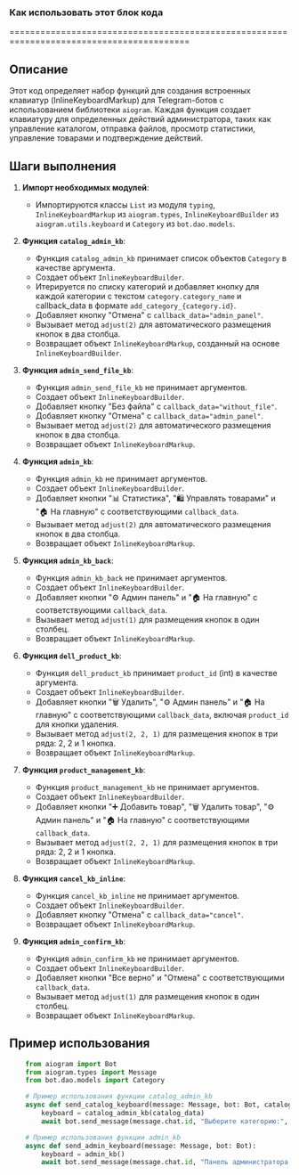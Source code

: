 ### Как использовать этот блок кода
=========================================================================================

Описание
-------------------------
Этот код определяет набор функций для создания встроенных клавиатур (InlineKeyboardMarkup) для Telegram-ботов с использованием библиотеки `aiogram`. Каждая функция создает клавиатуру для определенных действий администратора, таких как управление каталогом, отправка файлов, просмотр статистики, управление товарами и подтверждение действий.

Шаги выполнения
-------------------------
1. **Импорт необходимых модулей**:
   - Импортируются классы `List` из модуля `typing`, `InlineKeyboardMarkup` из `aiogram.types`, `InlineKeyboardBuilder` из `aiogram.utils.keyboard` и `Category` из `bot.dao.models`.

2. **Функция `catalog_admin_kb`**:
   - Функция `catalog_admin_kb` принимает список объектов `Category` в качестве аргумента.
   - Создает объект `InlineKeyboardBuilder`.
   - Итерируется по списку категорий и добавляет кнопку для каждой категории с текстом `category.category_name` и callback_data в формате `add_category_{category.id}`.
   - Добавляет кнопку "Отмена" с `callback_data="admin_panel"`.
   - Вызывает метод `adjust(2)` для автоматического размещения кнопок в два столбца.
   - Возвращает объект `InlineKeyboardMarkup`, созданный на основе `InlineKeyboardBuilder`.

3. **Функция `admin_send_file_kb`**:
   - Функция `admin_send_file_kb` не принимает аргументов.
   - Создает объект `InlineKeyboardBuilder`.
   - Добавляет кнопку "Без файла" с `callback_data="without_file"`.
   - Добавляет кнопку "Отмена" с `callback_data="admin_panel"`.
   - Вызывает метод `adjust(2)` для автоматического размещения кнопок в два столбца.
   - Возвращает объект `InlineKeyboardMarkup`.

4. **Функция `admin_kb`**:
   - Функция `admin_kb` не принимает аргументов.
   - Создает объект `InlineKeyboardBuilder`.
   - Добавляет кнопки "📊 Статистика", "🛍️ Управлять товарами" и "🏠 На главную" с соответствующими `callback_data`.
   - Вызывает метод `adjust(2)` для автоматического размещения кнопок в два столбца.
   - Возвращает объект `InlineKeyboardMarkup`.

5. **Функция `admin_kb_back`**:
   - Функция `admin_kb_back` не принимает аргументов.
   - Создает объект `InlineKeyboardBuilder`.
   - Добавляет кнопки "⚙️ Админ панель" и "🏠 На главную" с соответствующими `callback_data`.
   - Вызывает метод `adjust(1)` для размещения кнопок в один столбец.
   - Возвращает объект `InlineKeyboardMarkup`.

6. **Функция `dell_product_kb`**:
   - Функция `dell_product_kb` принимает `product_id` (int) в качестве аргумента.
   - Создает объект `InlineKeyboardBuilder`.
   - Добавляет кнопки "🗑️ Удалить", "⚙️ Админ панель" и "🏠 На главную" с соответствующими `callback_data`, включая `product_id` для кнопки удаления.
   - Вызывает метод `adjust(2, 2, 1)` для размещения кнопок в три ряда: 2, 2 и 1 кнопка.
   - Возвращает объект `InlineKeyboardMarkup`.

7. **Функция `product_management_kb`**:
   - Функция `product_management_kb` не принимает аргументов.
   - Создает объект `InlineKeyboardBuilder`.
   - Добавляет кнопки "➕ Добавить товар", "🗑️ Удалить товар", "⚙️ Админ панель" и "🏠 На главную" с соответствующими `callback_data`.
   - Вызывает метод `adjust(2, 2, 1)` для размещения кнопок в три ряда: 2, 2 и 1 кнопка.
   - Возвращает объект `InlineKeyboardMarkup`.

8. **Функция `cancel_kb_inline`**:
   - Функция `cancel_kb_inline` не принимает аргументов.
   - Создает объект `InlineKeyboardBuilder`.
   - Добавляет кнопку "Отмена" с `callback_data="cancel"`.
   - Возвращает объект `InlineKeyboardMarkup`.

9. **Функция `admin_confirm_kb`**:
   - Функция `admin_confirm_kb` не принимает аргументов.
   - Создает объект `InlineKeyboardBuilder`.
   - Добавляет кнопки "Все верно" и "Отмена" с соответствующими `callback_data`.
   - Вызывает метод `adjust(1)` для размещения кнопок в один столбец.
   - Возвращает объект `InlineKeyboardMarkup`.

Пример использования
-------------------------

```python
    from aiogram import Bot
    from aiogram.types import Message
    from bot.dao.models import Category

    # Пример использования функции catalog_admin_kb
    async def send_catalog_keyboard(message: Message, bot: Bot, catalog_data: List[Category]):
        keyboard = catalog_admin_kb(catalog_data)
        await bot.send_message(message.chat.id, "Выберите категорию:", reply_markup=keyboard)

    # Пример использования функции admin_kb
    async def send_admin_keyboard(message: Message, bot: Bot):
        keyboard = admin_kb()
        await bot.send_message(message.chat.id, "Панель администратора:", reply_markup=keyboard)